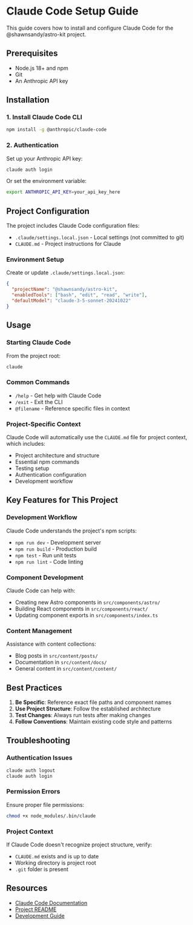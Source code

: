 # Claude Code Setup Guide

This guide covers how to install and configure Claude Code for the @shawnsandy/astro-kit project.

## Prerequisites

- Node.js 18+ and npm
- Git
- An Anthropic API key

## Installation

### 1. Install Claude Code CLI

```bash
npm install -g @anthropic/claude-code
```

### 2. Authentication

Set up your Anthropic API key:

```bash
claude auth login
```

Or set the environment variable:

```bash
export ANTHROPIC_API_KEY=your_api_key_here
```

## Project Configuration

The project includes Claude Code configuration files:

- `.claude/settings.local.json` - Local settings (not committed to git)
- `CLAUDE.md` - Project instructions for Claude

### Environment Setup

Create or update `.claude/settings.local.json`:

```json
{
  "projectName": "@shawnsandy/astro-kit",
  "enabledTools": ["bash", "edit", "read", "write"],
  "defaultModel": "claude-3-5-sonnet-20241022"
}
```

## Usage

### Starting Claude Code

From the project root:

```bash
claude
```

### Common Commands

- `/help` - Get help with Claude Code
- `/exit` - Exit the CLI
- `@filename` - Reference specific files in context

### Project-Specific Context

Claude Code will automatically use the `CLAUDE.md` file for project context, which includes:

- Project architecture and structure
- Essential npm commands
- Testing setup
- Authentication configuration
- Development workflow

## Key Features for This Project

### Development Workflow

Claude Code understands the project's npm scripts:

- `npm run dev` - Development server
- `npm run build` - Production build
- `npm test` - Run unit tests
- `npm run lint` - Code linting

### Component Development

Claude Code can help with:

- Creating new Astro components in `src/components/astro/`
- Building React components in `src/components/react/`
- Updating component exports in `src/components/index.ts`

### Content Management

Assistance with content collections:

- Blog posts in `src/content/posts/`
- Documentation in `src/content/docs/`
- General content in `src/content/content/`

## Best Practices

1. **Be Specific**: Reference exact file paths and component names
2. **Use Project Structure**: Follow the established architecture
3. **Test Changes**: Always run tests after making changes
4. **Follow Conventions**: Maintain existing code style and patterns

## Troubleshooting

### Authentication Issues

```bash
claude auth logout
claude auth login
```

### Permission Errors

Ensure proper file permissions:

```bash
chmod +x node_modules/.bin/claude
```

### Project Context

If Claude Code doesn't recognize project structure, verify:

- `CLAUDE.md` exists and is up to date
- Working directory is project root
- `.git` folder is present

## Resources

- [Claude Code Documentation](https://docs.anthropic.com/en/docs/claude-code)
- [Project README](../README.md)
- [Development Guide](./development.md)